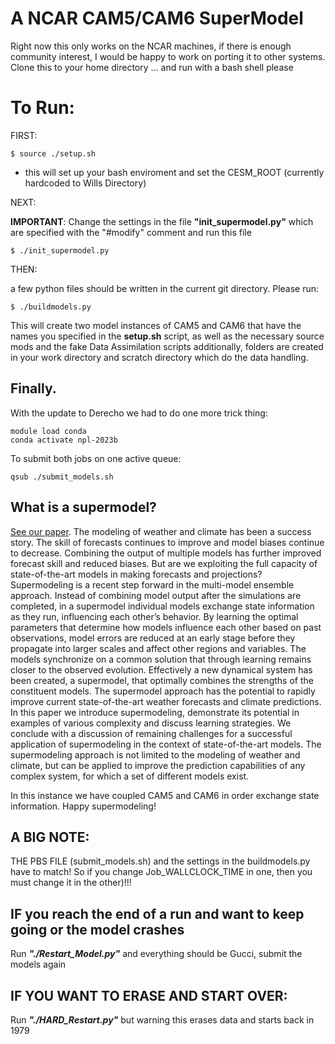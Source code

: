 # A NCAR CAM5/CAM6 SuperModel


Right now this only works on the NCAR machines, if there is enough community interest, I would be happy to work on porting it to other systems. 
Clone this to your home directory ... and run with a bash shell please

# To Run: 
FIRST:
```
$ source ./setup.sh
```
- this will set up your bash enviroment and set the CESM_ROOT (currently hardcoded to Wills Directory)

NEXT:

**IMPORTANT**: Change the settings in the file **"init_supermodel.py"** which are specified with the "#modify" comment and run this file 
```
$ ./init_supermodel.py
```
THEN: 

a few python files should be written in the current git directory. Please run:

```
$ ./buildmodels.py
```

This will create two model instances of CAM5 and CAM6 that have the names you specified in the **setup.sh** script, as well as the necessary source mods and the fake Data Assimilation scripts additionally, folders are created in your work directory and scratch directory which do the data handling. 

## Finally. 

With the update to Derecho we had to do one more trick thing: 

```
module load conda
conda activate npl-2023b
```

To submit both jobs on one active queue: 
```
qsub ./submit_models.sh
```

## What is a supermodel? 

[See our paper](https://journals.ametsoc.org/view/journals/bams/aop/BAMS-D-22-0070.1/BAMS-D-22-0070.1.xml). The modeling of weather and climate has been a success story. The skill of forecasts continues to improve and model biases continue to decrease. Combining the output of multiple models has further improved forecast skill and reduced biases. But are we exploiting the full capacity of state-of-the-art models in making forecasts and projections? Supermodeling is a recent step forward in the multi-model ensemble approach. Instead of combining model output after the simulations are completed, in a supermodel individual models exchange state information as they run, influencing each other’s behavior. By learning the optimal parameters that determine how models influence each other based on past observations, model errors are reduced at an early stage before they propagate into larger scales and affect other regions and variables. The models synchronize on a common solution that through learning remains closer to the observed evolution. Effectively a new dynamical system has been created, a supermodel, that optimally combines the strengths of the constituent models. The supermodel approach has the potential to rapidly improve current state-of-the-art weather forecasts and climate predictions. In this paper we introduce supermodeling, demonstrate its potential in examples of various complexity and discuss learning strategies. We conclude with a discussion of remaining challenges for a successful application of supermodeling in the context of state-of-the-art models. The supermodeling approach is not limited to the modeling of weather and climate, but can be applied to improve the prediction capabilities of any complex system, for which a set of different models exist. 

In this instance we have coupled CAM5 and CAM6 in order exchange state information. Happy supermodeling! 

## A BIG NOTE: 
THE PBS FILE (submit_models.sh) and the settings in the buildmodels.py have to match! So if you change Job_WALLCLOCK_TIME in one, then you must change it in the other)!!!

## IF you reach the end of a run and want to keep going or the model crashes

Run ***"./Restart_Model.py"*** and everything should be Gucci, submit the models again

## IF YOU WANT TO ERASE AND START OVER: 

Run ***"./HARD_Restart.py"*** but warning this erases data and starts back in 1979


